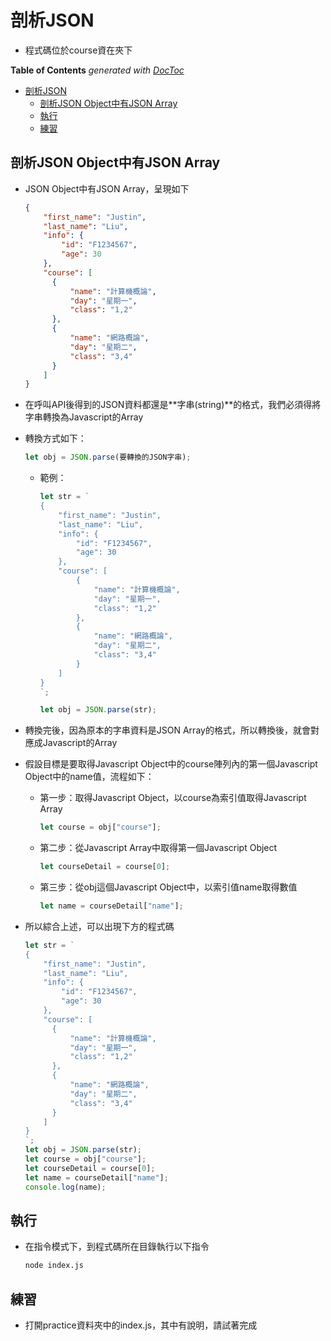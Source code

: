 # 剖析JSON

- 程式碼位於course資在夾下

<!-- START doctoc generated TOC please keep comment here to allow auto update -->
<!-- DON'T EDIT THIS SECTION, INSTEAD RE-RUN doctoc TO UPDATE -->
**Table of Contents**  *generated with [DocToc](https://github.com/thlorenz/doctoc)*

- [剖析JSON](#%E5%89%96%E6%9E%90json)
  - [剖析JSON Object中有JSON Array](#%E5%89%96%E6%9E%90json-object%E4%B8%AD%E6%9C%89json-array)
  - [執行](#%E5%9F%B7%E8%A1%8C)
  - [練習](#%E7%B7%B4%E7%BF%92)

<!-- END doctoc generated TOC please keep comment here to allow auto update -->

## 剖析JSON Object中有JSON Array

- JSON Object中有JSON Array，呈現如下

  ```json
  {
      "first_name": "Justin",
      "last_name": "Liu",
      "info": {
          "id": "F1234567",
          "age": 30
      },
      "course": [
      	{
      		"name": "計算機概論",
      		"day": "星期一",
      		"class": "1,2"
      	},
      	{
      		"name": "網路概論",
      		"day": "星期二",
      		"class": "3,4"
      	}
      ]
  }
  ```

- 在呼叫API後得到的JSON資料都還是**字串(string)**的格式，我們必須得將字串轉換為Javascript的Array

- 轉換方式如下：

  ```javascript
  let obj = JSON.parse(要轉換的JSON字串);
  ```

  - 範例：

    ```javascript
    let str = `
    {
        "first_name": "Justin",
        "last_name": "Liu",
        "info": {
            "id": "F1234567",
            "age": 30
        },
        "course": [
        	{
        		"name": "計算機概論",
        		"day": "星期一",
        		"class": "1,2"
        	},
        	{
        		"name": "網路概論",
        		"day": "星期二",
        		"class": "3,4"
        	}
        ]
    }
    `;
    
    let obj = JSON.parse(str);
    ```

- 轉換完後，因為原本的字串資料是JSON Array的格式，所以轉換後，就會對應成Javascript的Array

- 假設目標是要取得Javascript Object中的course陣列內的第一個Javascript Object中的name值，流程如下：

  - 第一步：取得Javascript Object，以course為索引值取得Javascript Array

    ```javascript
    let course = obj["course"];
    ```

  - 第二步：從Javascript Array中取得第一個Javascript Object

    ```javascript
    let courseDetail = course[0];
    ```

  - 第三步：從obj這個Javascript Object中，以索引值name取得數值

    ```javascript
    let name = courseDetail["name"];
    ```

- 所以綜合上述，可以出現下方的程式碼

  ```javascript
  let str = `
  {
      "first_name": "Justin",
      "last_name": "Liu",
      "info": {
          "id": "F1234567",
          "age": 30
      },
      "course": [
      	{
      		"name": "計算機概論",
      		"day": "星期一",
      		"class": "1,2"
      	},
      	{
      		"name": "網路概論",
      		"day": "星期二",
      		"class": "3,4"
      	}
      ]
  }
  `;
  let obj = JSON.parse(str);
  let course = obj["course"];
  let courseDetail = course[0];
  let name = courseDetail["name"];
  console.log(name);
  ```

## 執行

- 在指令模式下，到程式碼所在目錄執行以下指令

  ```bash
  node index.js
  ```

## 練習

- 打開practice資料夾中的index.js，其中有說明，請試著完成